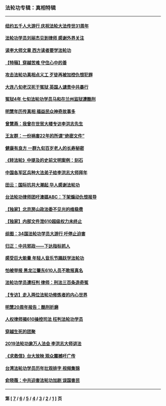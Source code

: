 ### 法轮功专辑：真相特辑
---
#### [纽约五千人大游行 庆祝法轮大法传世31周年](../../pages/nf4389/n13995110.md?09180430) 
#### [法轮功学员刘丽杰见到律师 感谢外界关注](../../pages/nf4389/n13927012.md?09180430) 
#### [读李大师文章 西方读者要学法轮功](../../pages/nf4389/n13925142.md?09180430) 
#### [【特稿】穿越苦难 守住心中的善](../../pages/nf4389/n13784979.md?09180430) 
#### [攻击法轮功真相点义工 歹徒再被加控仇恨犯罪](../../pages/nf4389/n13601019.md?09180430) 
#### [大连八旬老汉死于冤狱 英国人谴责中共暴行](../../pages/nf4389/n13480118.md?09180430) 
#### [冤狱4年 七旬法轮功学员马和在兰州监狱遭酷刑](../../pages/nf4389/n13304688.md?09180430) 
#### [明慧年历传真相 福益民众神奇故事多](../../pages/nf4389/n13294545.md?09180430) 
#### [曾慧燕：我曾在世贸大楼专访李洪志先生](../../pages/nf4389/n12898729.md?09180430) 
#### [王友群：一份祸害22年的所谓“绝密文件”](../../pages/nf4389/n12871750.md?09180430) 
#### [健康有良方 一群九旬百岁老人的长寿秘密](../../pages/nf4389/n12847475.md?09180430) 
#### [《转法轮》中提及的史前文明案例：刻石](../../pages/nf4389/n12758577.md?09180430) 
#### [中国各军区兵种大法弟子给李洪志大师拜年](../../pages/nf4389/n12750047.md?09180430) 
#### [田云：国际抗共大潮起 华人感谢法轮功](../../pages/nf4389/n12357708.md?09180430) 
#### [台法轮功律师团吁澳媒ABC：下架煽动仇恨报导](../../pages/nf4389/n12279917.md?09180430) 
#### [【独家】北京房山政法委不见光的维稳费](../../pages/nf4389/n12031979.md?09180430) 
#### [【独家】内部文件泄610超级权力未终止](../../pages/nf4389/n12023895.md?09180430) 
#### [组图：34国法轮功学员大游行 吁停止迫害](../../pages/nf4389/n11492658.md?09180430) 
#### [归正：中共邪政——下达指标抓人](../../pages/nf4389/n11474770.md?09180430) 
#### [感受巨大能量 年轻人音乐节踊跃学法轮功](../../pages/nf4389/n11441981.md?09180430) 
#### [怕被举报 黑龙江肇东610人员不敢报真名](../../pages/nf4389/n11436499.md?09180430) 
#### [法轮功学员遭枉判 律师：刑法三百条造奇冤](../../pages/nf4389/n11433943.md?09180430) 
#### [【专访】走入两位法轮功修炼者的内心世界](../../pages/nf4389/n11415623.md?09180430) 
#### [明慧20周年报告：酷刑折磨](../../pages/nf4389/n11387954.md?09180430) 
#### [人权律师揭610操控司法 枉判法轮功学员](../../pages/nf4389/n11313370.md?09180430) 
#### [穿越生死的团聚](../../pages/nf4389/n11258922.md?09180430) 
#### [2019法轮功逾万人法会 李洪志大师讲法](../../pages/nf4389/n11265303.md?09180430) 
#### [《求救信》台大放映 观众震撼吁广传](../../pages/nf4389/n10922251.md?09180430) 
#### [台湾法轮功学员历年壮观排字 视频集锦](../../pages/nf4389/n10878789.md?09180430) 
#### [俞晓薇：中共迫害法轮功加剧 误国害民](../../pages/nf4389/n10859260.md?09180430) 

---
#### 第 [ [7](./7.md?09180430) / [6](./6.md?09180430) / [5](./5.md?09180430) / [4](./4.md?09180430) / [3](./3.md?09180430) / [2](./2.md?09180430) / [1](./1.md?09180430) ] 页
